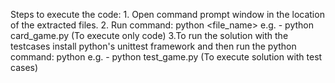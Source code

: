 Steps to execute the code:
    1. Open command prompt window in the location of the extracted files.
    2. Run command: python <file_name>
       e.g. - python card_game.py (To execute only code)
    3.To run the solution with the testcases install python's unittest framework and then run the python command: python <testFileName>
    e.g. - python test_game.py (To execute solution with test cases)
